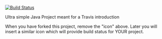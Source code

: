 [![Build Status](https://travis-ci.com/nicklasanielsen/travisGettingStarted-1.svg?branch=master)](https://travis-ci.com/nicklasanielsen/travisGettingStarted)

Ultra simple Java Project meant for a Travis introduction

When you have forked this project, remove the "icon" above. Later you will insert a similar icon which will provide build status for YOUR project.
